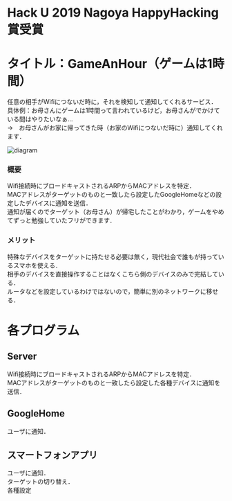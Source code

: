 # Hack U 2019 Nagoya HappyHacking賞受賞  

# タイトル：GameAnHour（ゲームは1時間）  
任意の相手がWifiにつないだ時に，それを検知して通知してくれるサービス．  
具体例：お母さんにゲームは1時間って言われているけど，お母さんがでかけている間はやりたいなぁ...  
 →　お母さんがお家に帰ってきた時（お家のWifiにつないだ時に）通知してくれます．

![diagram](https://user-images.githubusercontent.com/29916489/62693490-95ad1400-ba0d-11e9-98e8-378923c4a63d.png)

### 概要
Wifi接続時にブロードキャストされるARPからMACアドレスを特定．  
MACアドレスがターゲットのものと一致したら設定したGoogleHomeなどの設定したデバイスに通知を送信．  
通知が届くのでターゲット（お母さん）が帰宅したことがわかり，ゲームをやめてずっと勉強していたフリができます．

### メリット  
特殊なデバイスをターゲットに持たせる必要は無く，現代社会で誰もが持っているスマホを使える．  
相手のデバイスを直接操作することはなくこちら側のデバイスのみで完結している．  
ルータなどを設定しているわけではないので，簡単に別のネットワークに移せる．  

# 各プログラム

## Server  
Wifi接続時にブロードキャストされるARPからMACアドレスを特定．  
MACアドレスがターゲットのものと一致したら設定した各種デバイスに通知を送信．  

## GoogleHome
ユーザに通知．   

## スマートフォンアプリ  
ユーザに通知．  
ターゲットの切り替え．  
各種設定  
